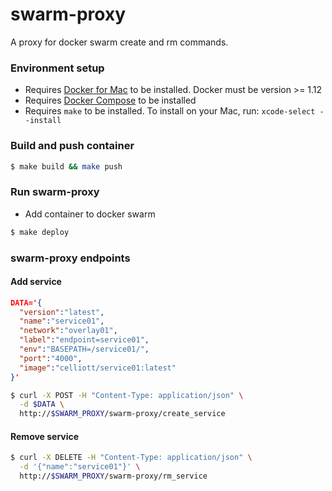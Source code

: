 # swarm-proxy

A proxy for docker swarm create and rm commands.

### Environment setup
- Requires [Docker for Mac](https://docs.docker.com/docker-for-mac/) to be installed. Docker must be version >= 1.12
- Requires [Docker Compose](https://docs.docker.com/compose/install/) to be installed
- Requires `make` to be installed. To install on your Mac, run: `xcode-select --install`

### Build and push container

```bash
$ make build && make push
```

### Run swarm-proxy

* Add container to docker swarm

```bash
$ make deploy
```

### swarm-proxy endpoints

#### Add service
```json
DATA='{
  "version":"latest",
  "name":"service01",
  "network":"overlay01",
  "label":"endpoint=service01",
  "env":"BASEPATH=/service01/",
  "port":"4000",
  "image":"celliott/service01:latest"
}'
```

```bash
$ curl -X POST -H "Content-Type: application/json" \
  -d $DATA \
  http://$SWARM_PROXY/swarm-proxy/create_service
```

#### Remove service
```bash
$ curl -X DELETE -H "Content-Type: application/json" \
  -d '{"name":"service01"}' \
  http://$SWARM_PROXY/swarm-proxy/rm_service
```
